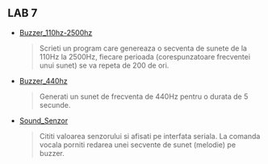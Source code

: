 ## LAB 7

- [Buzzer_110hz-2500hz](./buzzer_110hz_2500hz.ino)
    > Scrieti un program care genereaza o secventa de sunete de la 110Hz la 2500Hz, fiecare perioada (corespunzatoare frecventei unui sunet) se va repeta de 200 de ori.
- [Buzzer_440hz](./buzzer_440hz.ino)
    > Generati un sunet de frecventa de 440Hz pentru o durata de 5 secunde.
- [Sound_Senzor](./sound_senzor.ino)
    > Cititi valoarea senzorului si afisati pe interfata seriala. La comanda vocala porniti redarea unei secvente de sunet (melodie) pe buzzer.